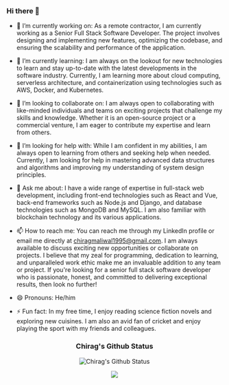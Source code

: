 ### Hi there 👋

- 🔭 I’m currently working on: As a remote contractor, I am currently working as a Senior Full Stack Software Developer. The project involves designing and implementing new features, optimizing the codebase, and ensuring the scalability and performance of the application.

- 🌱 I’m currently learning: I am always on the lookout for new technologies to learn and stay up-to-date with the latest developments in the software industry. Currently, I am learning more about cloud computing, serverless architecture, and containerization using technologies such as AWS, Docker, and Kubernetes.

- 👯 I’m looking to collaborate on: I am always open to collaborating with like-minded individuals and teams on exciting projects that challenge my skills and knowledge. Whether it is an open-source project or a commercial venture, I am eager to contribute my expertise and learn from others.

- 🤔 I’m looking for help with: While I am confident in my abilities, I am always open to learning from others and seeking help when needed. Currently, I am looking for help in mastering advanced data structures and algorithms and improving my understanding of system design principles.

- 💬 Ask me about: I have a wide range of expertise in full-stack web development, including front-end technologies such as React and Vue, back-end frameworks such as Node.js and Django, and database technologies such as MongoDB and MySQL. I am also familiar with blockchain technology and its various applications.

- 📫 How to reach me: You can reach me through my LinkedIn profile or email me directly at chiragmaliwal1995@gmail.com. I am always available to discuss exciting new opportunities or collaborate on projects. I believe that my zeal for programming, dedication to learning, and unparalleled work ethic make me an invaluable addition to any team or project. If you're looking for a senior full stack software developer who is passionate, honest, and committed to delivering exceptional results, then look no further!

- 😄 Pronouns: He/him

- ⚡ Fun fact: In my free time, I enjoy reading science fiction novels and exploring new cuisines. I am also an avid fan of cricket and enjoy playing the sport with my friends and colleagues.

<div align="center">
    
<!-- ![My Github Status](https://github-readme-stats-sigma-five.vercel.app/api/top-langs/?username=cmaliwal&theme=react&line_height=40&hide=css) -->

### Chirag's Github Status
![Chirag's Github Status](https://denvercoder1-github-readme-stats.vercel.app/api/?username=cmaliwal&show_icons=true&include_all_commits=true&count_private=true&theme=react&hide_border=true&bg_color=1F222E&title_color=F85D7F&icon_color=F8D866)

![](https://readme-typing-svg.herokuapp.com/?lines=💥Python%20Engineer;💥Django%20Developer;✨Blockchain%20Developer✨;I%20love%20coding;✨Backend%20Engineer✨;✨Frontend%20Expert✨;✨React%20Master✨;🏆Professional%20coding%20experience🏆;📖Always%20learning%20new%20techs📖&font=Pacifico&center=true&width=650&height=120&color=37b39a&vCenter=true&size=45%22)
